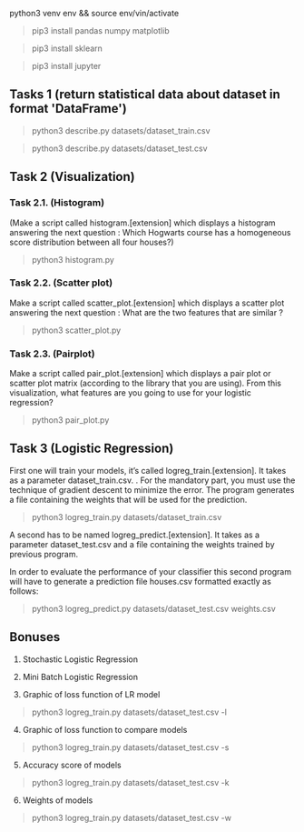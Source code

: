 python3 venv env && source env/vin/activate

> pip3 install pandas numpy matplotlib

> pip3 install sklearn

> pip3 install jupyter

## Tasks 1 (return statistical data about dataset in format 'DataFrame')

> python3 describe.py datasets/dataset_train.csv


> python3 describe.py datasets/dataset_test.csv

## Task 2 (Visualization)

### Task 2.1. (Histogram) 

(Make a script called histogram.[extension] which displays a histogram answering the
next question :
Which Hogwarts course has a homogeneous score distribution between all four houses?)

> python3 histogram.py

### Task 2.2. (Scatter plot)

Make a script called scatter_plot.[extension] which displays a scatter plot answering
the next question :
What are the two features that are similar ?

> python3 scatter_plot.py

### Task 2.3. (Pairplot)

Make a script called pair_plot.[extension] which displays a pair plot or scatter plot
matrix (according to the library that you are using).
From this visualization, what features are you going to use for your logistic regression?

> python3 pair_plot.py

## Task 3 (Logistic Regression)

First one will train your models, it’s called logreg_train.[extension]. It takes
as a parameter dataset_train.csv. . For the mandatory part, you must use the
technique of gradient descent to minimize the error. The program generates a file
containing the weights that will be used for the prediction.

> python3 logreg_train.py datasets/dataset_train.csv

A second has to be named logreg_predict.[extension]. It takes as a parameter
dataset_test.csv and a file containing the weights trained by previous program.

In order to evaluate the performance of your classifier this second program will have
to generate a prediction file houses.csv formatted exactly as follows:

> python3 logreg_predict.py datasets/dataset_test.csv weights.csv

## Bonuses

1. Stochastic Logistic Regression

2. Mini Batch Logistic Regression

3. Graphic of loss function of LR model

> python3 logreg_train.py datasets/dataset_test.csv -l

4. Graphic of loss function to compare models

> python3 logreg_train.py datasets/dataset_test.csv -s

5. Accuracy score of models

> python3 logreg_train.py datasets/dataset_test.csv -k


6. Weights of models

> python3 logreg_train.py datasets/dataset_test.csv -w

